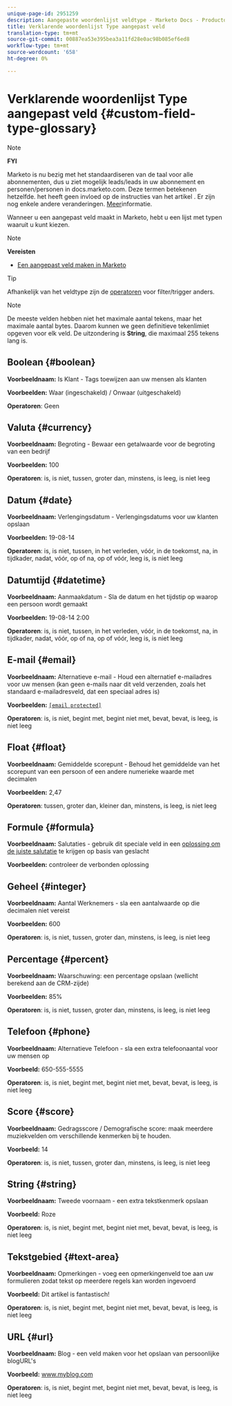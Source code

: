 ```yaml
---
unique-page-id: 2951259
description: Aangepaste woordenlijst veldtype - Marketo Docs - Productdocumentatie
title: Verklarende woordenlijst Type aangepast veld
translation-type: tm+mt
source-git-commit: 00887ea53e395bea3a11fd28e0ac98b085ef6ed8
workflow-type: tm+mt
source-wordcount: '658'
ht-degree: 0%

---
```



# Verklarende woordenlijst Type aangepast veld {#custom-field-type-glossary}

>[!NOTE]
>
>**FYI**
>
>Marketo is nu bezig met het standaardiseren van de taal voor alle abonnementen, dus u ziet mogelijk leads/leads in uw abonnement en personen/personen in docs.marketo.com. Deze termen betekenen hetzelfde. het heeft geen invloed op de instructies van het artikel . Er zijn nog enkele andere veranderingen. [Meer](http://docs.marketo.com/display/DOCS/Updates+to+Marketo+Terminology)informatie.

Wanneer u een aangepast veld maakt in Marketo, hebt u een lijst met typen waaruit u kunt kiezen.

>[!NOTE]
>
>**Vereisten**
>
>* [Een aangepast veld maken in Marketo](create-a-custom-field-in-marketo.md)

>



>[!TIP]
>
>Afhankelijk van het veldtype zijn de [operatoren](https://docs.marketo.com/display/public/DOCS/Smart+List+Filter+Operators+Glossary) voor filter/trigger anders.

>[!NOTE]
>
>De meeste velden hebben niet het maximale aantal tekens, maar het maximale aantal bytes. Daarom kunnen we geen definitieve tekenlimiet opgeven voor elk veld. De uitzondering is **String**, die maximaal 255 tekens lang is.

## Boolean {#boolean}

**Voorbeeldnaam:** Is Klant - Tags toewijzen aan uw mensen als klanten

**Voorbeelden:** Waar (ingeschakeld) / Onwaar (uitgeschakeld)

**Operatoren**: Geen

## Valuta {#currency}

**Voorbeeldnaam:** Begroting - Bewaar een getalwaarde voor de begroting van een bedrijf

**Voorbeelden:** 100

**Operatoren**: is, is niet, tussen, groter dan, minstens, is leeg, is niet leeg

## Datum {#date}

**Voorbeeldnaam:** Verlengingsdatum - Verlengingsdatums voor uw klanten opslaan

**Voorbeelden:** 19-08-14

**Operatoren**: is, is niet, tussen, in het verleden, vóór, in de toekomst, na, in tijdkader, nadat, vóór, op of na, op of vóór, leeg is, is niet leeg

## Datumtijd {#datetime}

**Voorbeeldnaam:** Aanmaakdatum - Sla de datum en het tijdstip op waarop een persoon wordt gemaakt

**Voorbeelden:** 19-08-14 2:00

**Operatoren**: is, is niet, tussen, in het verleden, vóór, in de toekomst, na, in tijdkader, nadat, vóór, op of na, op of vóór, leeg is, is niet leeg

## E-mail {#email}

**Voorbeeldnaam:** Alternatieve e-mail - Houd een alternatief e-mailadres voor uw mensen (kan geen e-mails naar dit veld verzenden, zoals het standaard e-mailadresveld, dat een speciaal adres is)

**Voorbeelden:** [`[email protected]`](http://docs.marketo.com/cdn-cgi/l/email-protection#335d525e5673505c5e43525d4a1d505c5e)

**Operatoren**: is, is niet, begint met, begint niet met, bevat, bevat, is leeg, is niet leeg

## Float {#float}

**Voorbeeldnaam:** Gemiddelde scorepunt - Behoud het gemiddelde van het scorepunt van een persoon of een andere numerieke waarde met decimalen

**Voorbeelden:** 2,47

**Operatoren**: tussen, groter dan, kleiner dan, minstens, is leeg, is niet leeg

## Formule {#formula}

**Voorbeeldnaam:** Salutaties - gebruik dit speciale veld in een [oplossing om de juiste salutatie](create-and-use-a-concatenated-string-formula-field.md) te krijgen op basis van geslacht

**Voorbeelden:** controleer de verbonden oplossing

## Geheel {#integer}

**Voorbeeldnaam:** Aantal Werknemers - sla een aantalwaarde op die decimalen niet vereist

**Voorbeelden:** 600

**Operatoren**: is, is niet, tussen, groter dan, minstens, is leeg, is niet leeg

## Percentage {#percent}

**Voorbeeldnaam:** Waarschuwing: een percentage opslaan (wellicht berekend aan de CRM-zijde)

**Voorbeelden:** 85%

**Operatoren**: is, is niet, tussen, groter dan, minstens, is leeg, is niet leeg

## Telefoon {#phone}

**Voorbeeldnaam:** Alternatieve Telefoon - sla een extra telefoonaantal voor uw mensen op

**Voorbeeld:** 650-555-5555

**Operatoren**: is, is niet, begint met, begint niet met, bevat, bevat, is leeg, is niet leeg

## Score {#score}

**Voorbeeldnaam:** Gedragsscore / Demografische score: maak meerdere muziekvelden om verschillende kenmerken bij te houden.

**Voorbeeld:** 14

**Operatoren**: is, is niet, tussen, groter dan, minstens, is leeg, is niet leeg

## String {#string}

**Voorbeeldnaam:** Tweede voornaam - een extra tekstkenmerk opslaan

**Voorbeeld:** Roze

**Operatoren**: is, is niet, begint met, begint niet met, bevat, bevat, is leeg, is niet leeg

## Tekstgebied {#text-area}

**Voorbeeldnaam:** Opmerkingen - voeg een opmerkingenveld toe aan uw formulieren zodat tekst op meerdere regels kan worden ingevoerd

**Voorbeeld:** Dit artikel is fantastisch!

**Operatoren**: is, is niet, begint met, begint niet met, bevat, bevat, is leeg, is niet leeg

## URL {#url}

**Voorbeeldnaam:** Blog - een veld maken voor het opslaan van persoonlijke blogURL&#39;s

**Voorbeeld:** www.myblog.com

**Operatoren**: is, is niet, begint met, begint niet met, bevat, bevat, is leeg, is niet leeg
